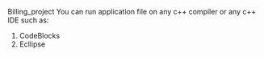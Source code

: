 Billing_project
You can run application file on any c++ compiler or any c++ IDE such as:

1) CodeBlocks
2) Ecllipse
